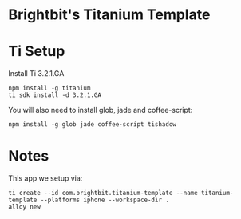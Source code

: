# Brightbit's Titanium Template

# Ti Setup
Install Ti 3.2.1.GA
```
npm install -g titanium
ti sdk install -d 3.2.1.GA
```
You will also need to install glob, jade and coffee-script:
```
npm install -g glob jade coffee-script tishadow
```

# Notes
This app we setup via:
```
ti create --id com.brightbit.titanium-template --name titanium-template --platforms iphone --workspace-dir .
alloy new
```
